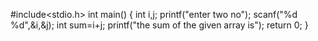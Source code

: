 #include<stdio.h>
int main()
{
int i,j;
printf("enter two no");
scanf("%d %d",&i,&j);
int sum=i+j;
printf("the sum of the given array is");
return 0;
}

